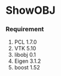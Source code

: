 ShowOBJ
==========================
### Requirement
1. PCL 1.7.0
2. VTK 5.10
3. libobj 0.1
4. Eigen 3.1.2
5. boost 1.52